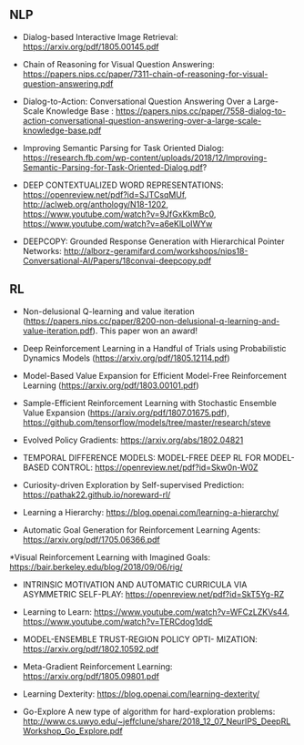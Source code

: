 
## NLP
* Dialog-based Interactive Image Retrieval: https://arxiv.org/pdf/1805.00145.pdf
* Chain of Reasoning for Visual Question Answering: https://papers.nips.cc/paper/7311-chain-of-reasoning-for-visual-question-answering.pdf
* Dialog-to-Action: Conversational Question Answering Over a Large-Scale Knowledge Base
: https://papers.nips.cc/paper/7558-dialog-to-action-conversational-question-answering-over-a-large-scale-knowledge-base.pdf
* Improving Semantic Parsing for Task Oriented Dialog: https://research.fb.com/wp-content/uploads/2018/12/Improving-Semantic-Parsing-for-Task-Oriented-Dialog.pdf?

* DEEP CONTEXTUALIZED WORD REPRESENTATIONS: https://openreview.net/pdf?id=SJTCsqMUf, http://aclweb.org/anthology/N18-1202, https://www.youtube.com/watch?v=9JfGxKkmBc0, https://www.youtube.com/watch?v=a6eKlLoIWYw

* DEEPCOPY: Grounded Response Generation with Hierarchical Pointer Networks: http://alborz-geramifard.com/workshops/nips18-Conversational-AI/Papers/18convai-deepcopy.pdf

## RL
* Non-delusional Q-learning and value iteration (https://papers.nips.cc/paper/8200-non-delusional-q-learning-and-value-iteration.pdf). This paper won an award!

* Deep Reinforcement Learning in a Handful of Trials using Probabilistic Dynamics Models (https://arxiv.org/pdf/1805.12114.pdf)

* Model-Based Value Expansion
for Efficient Model-Free Reinforcement Learning (https://arxiv.org/pdf/1803.00101.pdf)

* Sample-Efficient Reinforcement Learning with Stochastic Ensemble Value Expansion (https://arxiv.org/pdf/1807.01675.pdf), https://github.com/tensorflow/models/tree/master/research/steve

* Evolved Policy Gradients: https://arxiv.org/abs/1802.04821

* TEMPORAL DIFFERENCE MODELS: MODEL-FREE DEEP RL FOR MODEL-BASED CONTROL: https://openreview.net/pdf?id=Skw0n-W0Z

* Curiosity-driven Exploration by Self-supervised Prediction: https://pathak22.github.io/noreward-rl/

* Learning a Hierarchy: https://blog.openai.com/learning-a-hierarchy/

* Automatic Goal Generation for Reinforcement Learning Agents: https://arxiv.org/pdf/1705.06366.pdf

*Visual Reinforcement Learning with Imagined Goals: https://bair.berkeley.edu/blog/2018/09/06/rig/

* INTRINSIC MOTIVATION AND AUTOMATIC CURRICULA VIA ASYMMETRIC SELF-PLAY: https://openreview.net/pdf?id=SkT5Yg-RZ

* Learning to Learn: https://www.youtube.com/watch?v=WFCzLZKVs44, https://www.youtube.com/watch?v=TERCdog1ddE

* MODEL-ENSEMBLE TRUST-REGION POLICY OPTI- MIZATION: https://arxiv.org/pdf/1802.10592.pdf

* Meta-Gradient Reinforcement Learning: https://arxiv.org/pdf/1805.09801.pdf

* Learning Dexterity: https://blog.openai.com/learning-dexterity/

* Go-Explore
A new type of algorithm for hard-exploration problems: http://www.cs.uwyo.edu/~jeffclune/share/2018_12_07_NeurIPS_DeepRLWorkshop_Go_Explore.pdf
